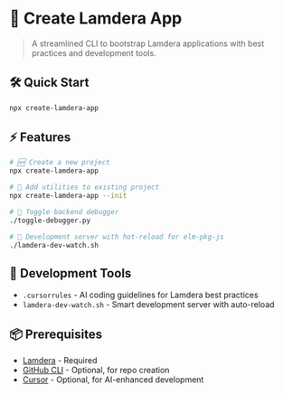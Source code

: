 # 🚀 Create Lamdera App

> A streamlined CLI to bootstrap Lamdera applications with best practices and development tools.

## 🛠️ Quick Start

```bash
npx create-lamdera-app
```

## ⚡️ Features

```bash
# 🆕 Create a new project
npx create-lamdera-app

# 🔧 Add utilities to existing project
npx create-lamdera-app --init

# 🐛 Toggle backend debugger
./toggle-debugger.py

# 🔄 Development server with hot-reload for elm-pkg-js
./lamdera-dev-watch.sh
```

## 🎯 Development Tools

- `.cursorrules` - AI coding guidelines for Lamdera best practices
- `lamdera-dev-watch.sh` - Smart development server with auto-reload

## 📦 Prerequisites

- [Lamdera](https://lamdera.com/) - Required
- [GitHub CLI](https://cli.github.com/) - Optional, for repo creation
- [Cursor](https://cursor.sh/) - Optional, for AI-enhanced development
